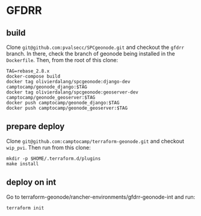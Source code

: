 # GFDRR

## build

Clone `git@github.com:pvalsecc/SPCgeonode.git` and checkout the `gfdrr`
branch. In there, check the branch of geonode being installed in the
`Dockerfile`. Then, from the root of this clone:

```shell
TAG=rebase_2.8.x
docker-compose build
docker tag olivierdalang/spcgeonode:django-dev camptocamp/geonode_django:$TAG
docker tag olivierdalang/spcgeonode:geoserver-dev camptocamp/geonode_geoserver:$TAG
docker push camptocamp/geonode_django:$TAG
docker push camptocamp/geonode_geoserver:$TAG
```


## prepare deploy

Clone `git@github.com:camptocamp/terraform-geonode.git` and checkout
`wip_pvi`. Then run from this clone:

```shell
mkdir -p $HOME/.terraform.d/plugins
make install
```

## deploy on int

Go to terraform-geonode/rancher-environments/gfdrr-geonode-int and run:

```shell
terraform init
```
